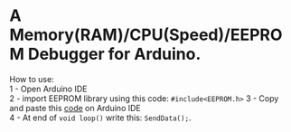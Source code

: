 # A Memory(RAM)/CPU(Speed)/EEPROM Debugger for Arduino.
How to use:<br>
1 - Open Arduino IDE<br>
2 - import EEPROM library using this code: <code>#include<EEPROM.h></code>
3 - Copy and paste this <a href="https://github.com/Isaquedeveloper/arduino_debugger/raw/master/code.c" target="_blank">code</a> on Arduino IDE<br>
4 - At end of <code>void loop()</code> write this: <code>SendData();</code>.
